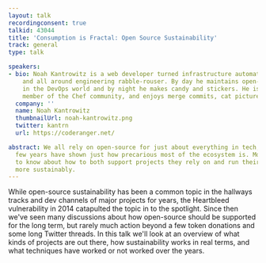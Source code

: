 ```yaml
---
layout: talk
recordingconsent: true
talkid: 43044
title: 'Consumption is Fractal: Open Source Sustainability'
track: general
type: talk

speakers:
- bio: Noah Kantrowitz is a web developer turned infrastructure automation enthusiast,
    and all around engineering rabble-rouser. By day he maintains open-source projects
    in the DevOps world and by night he makes candy and stickers. He is an active
    member of the Chef community, and enjoys merge commits, cat pictures, and beards.
  company: ''
  name: Noah Kantrowitz
  thumbnailUrl: noah-kantrowitz.png
  twitter: kantrn
  url: https://coderanger.net/

abstract: We all rely on open-source for just about everything in tech, but the past
  few years have shown just how precarious most of the ecosystem is. More people need
  to know about how to both support projects they rely on and run their own projects
  more sustainably.
---
```

While open-source sustainability has been a common topic in the hallways tracks and dev channels of major projects for years, the Heartbleed vulnerability in 2014 catapulted the topic in to the spotlight. Since then we've seen many discussions about how open-source should be supported for the long term, but rarely much action beyond a few token donations and some long Twitter threads. In this talk we'll look at an overview of what kinds of projects are out there, how sustainability works in real terms, and what techniques have worked or not worked over the years.

